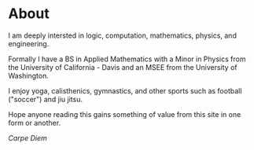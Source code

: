 # About

<!-- Hello, my name is Newell Jensen.   Here is my [CV](assets/newell_jensen_cv_2023.pdf). -->

I am deeply intersted in logic, computation, mathematics, physics, and engineering.

Formally I have a BS in Applied Mathematics with a Minor in Physics from the University of California - Davis and an MSEE from the University of Washington.

I enjoy yoga, calisthenics, gymnastics, and other sports such as football ("soccer") and jiu jitsu.

Hope anyone reading this gains something of value from this site in one form or another.

_Carpe Diem_



